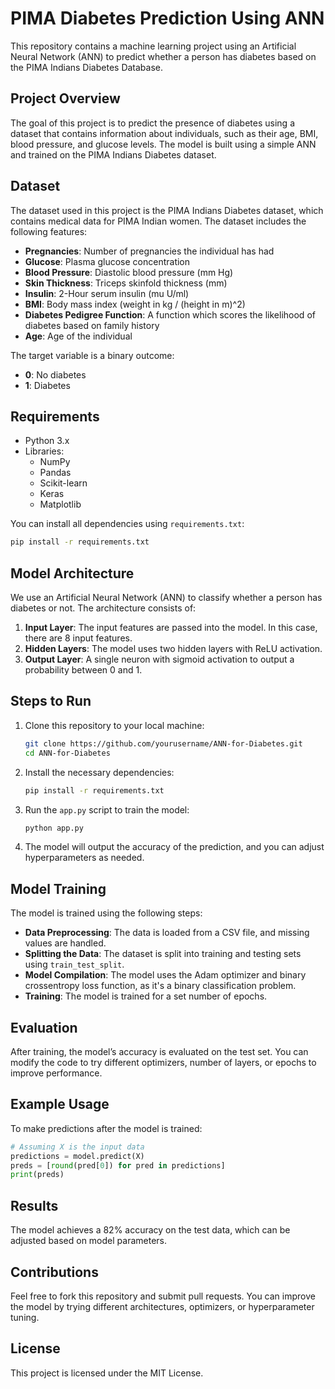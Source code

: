 # PIMA Diabetes Prediction Using ANN

This repository contains a machine learning project using an Artificial Neural Network (ANN) to predict whether a person has diabetes based on the PIMA Indians Diabetes Database.

## Project Overview

The goal of this project is to predict the presence of diabetes using a dataset that contains information about individuals, such as their age, BMI, blood pressure, and glucose levels. The model is built using a simple ANN and trained on the PIMA Indians Diabetes dataset.

## Dataset

The dataset used in this project is the PIMA Indians Diabetes dataset, which contains medical data for PIMA Indian women. The dataset includes the following features:

- **Pregnancies**: Number of pregnancies the individual has had
- **Glucose**: Plasma glucose concentration
- **Blood Pressure**: Diastolic blood pressure (mm Hg)
- **Skin Thickness**: Triceps skinfold thickness (mm)
- **Insulin**: 2-Hour serum insulin (mu U/ml)
- **BMI**: Body mass index (weight in kg / (height in m)^2)
- **Diabetes Pedigree Function**: A function which scores the likelihood of diabetes based on family history
- **Age**: Age of the individual

The target variable is a binary outcome:

- **0**: No diabetes
- **1**: Diabetes

## Requirements

- Python 3.x
- Libraries:
  - NumPy
  - Pandas
  - Scikit-learn
  - Keras
  - Matplotlib

You can install all dependencies using `requirements.txt`:

```bash
pip install -r requirements.txt
```

## Model Architecture

We use an Artificial Neural Network (ANN) to classify whether a person has diabetes or not. The architecture consists of:

1. **Input Layer**: The input features are passed into the model. In this case, there are 8 input features.
2. **Hidden Layers**: The model uses two hidden layers with ReLU activation.
3. **Output Layer**: A single neuron with sigmoid activation to output a probability between 0 and 1.

## Steps to Run

1. Clone this repository to your local machine:
   ```bash
   git clone https://github.com/yourusername/ANN-for-Diabetes.git
   cd ANN-for-Diabetes
   ```

2. Install the necessary dependencies:
   ```bash
   pip install -r requirements.txt
   ```

3. Run the `app.py` script to train the model:
   ```bash
   python app.py
   ```

4. The model will output the accuracy of the prediction, and you can adjust hyperparameters as needed.

## Model Training

The model is trained using the following steps:

- **Data Preprocessing**: The data is loaded from a CSV file, and missing values are handled.
- **Splitting the Data**: The dataset is split into training and testing sets using `train_test_split`.
- **Model Compilation**: The model uses the Adam optimizer and binary crossentropy loss function, as it's a binary classification problem.
- **Training**: The model is trained for a set number of epochs.

## Evaluation

After training, the model’s accuracy is evaluated on the test set. You can modify the code to try different optimizers, number of layers, or epochs to improve performance.

## Example Usage

To make predictions after the model is trained:

```python
# Assuming X is the input data
predictions = model.predict(X)
preds = [round(pred[0]) for pred in predictions]
print(preds)
```

## Results

The model achieves a 82% accuracy on the test data, which can be adjusted based on model parameters.

## Contributions

Feel free to fork this repository and submit pull requests. You can improve the model by trying different architectures, optimizers, or hyperparameter tuning.

## License

This project is licensed under the MIT License.
